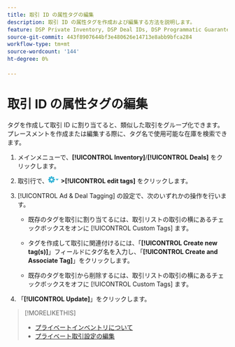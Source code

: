 ```yaml
---
title: 取引 ID の属性タグの編集
description: 取引 ID の属性タグを作成および編集する方法を説明します。
feature: DSP Private Inventory, DSP Deal IDs, DSP Programmatic Guaranteed Deals
source-git-commit: 443f8907644bf3e480626e14713e8abb9bfca284
workflow-type: tm+mt
source-wordcount: '144'
ht-degree: 0%

---
```


# 取引 ID の属性タグの編集

タグを作成して取引 ID に割り当てると、類似した取引をグループ化できます。 プレースメントを作成または編集する際に、タグ名で使用可能な在庫を検索できます。

1. メインメニューで、**[!UICONTROL Inventory]**/**[!UICONTROL Deals]** をクリックします。

1. 取引行で、![ オプションメニュー ](/help/dsp/assets/options-menu.png) **>[!UICONTROL edit tags]** をクリックします。

1. [!UICONTROL Ad & Deal Tagging] の設定で、次のいずれかの操作を行います。

   * 既存のタグを取引に割り当てるには、取引リストの取引の横にあるチェックボックスをオンに [!UICONTROL Custom Tags] ます。

   * タグを作成して取引に関連付けるには、「**[!UICONTROL Create new tag(s)]**」フィールドにタグ名を入力し、「**[!UICONTROL Create and Associate Tag]**」をクリックします。

   * 既存のタグを取引から削除するには、取引リストの取引の横にあるチェックボックスをオフに [!UICONTROL Custom Tags] ます。

1. 「**[!UICONTROL Update]**」をクリックします。

>[!MORELIKETHIS]
>
>* [ プライベートインベントリについて ](private-inventory-about.md)
>* [ プライベート取引設定の編集 ](/help/dsp/inventory/deal-id-edit.md)
